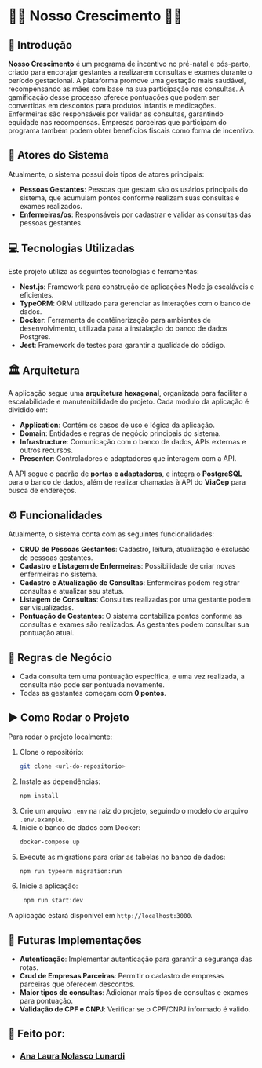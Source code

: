 # 💜🤰 Nosso Crescimento 🤰💜

## 📌 Introdução

**Nosso Crescimento** é um programa de incentivo no pré-natal e pós-parto, criado para encorajar gestantes a realizarem consultas e exames durante o período gestacional. A plataforma promove uma gestação mais saudável, recompensando as mães com base na sua participação nas consultas. A gamificação desse processo oferece pontuações que podem ser convertidas em descontos para produtos infantis e medicações. Enfermeiras são responsáveis por validar as consultas, garantindo equidade nas recompensas. Empresas parceiras que participam do programa também podem obter benefícios fiscais como forma de incentivo.

## 👤 Atores do Sistema

Atualmente, o sistema possui dois tipos de atores principais:

- **Pessoas Gestantes**: Pessoas que gestam são os usários principais do sistema, que acumulam pontos conforme realizam suas consultas e exames realizados.
- **Enfermeiras/os**: Responsáveis por cadastrar e validar as consultas das pessoas gestantes.

## 💻 Tecnologias Utilizadas

Este projeto utiliza as seguintes tecnologias e ferramentas:

- **Nest.js**: Framework para construção de aplicações Node.js escaláveis e eficientes.
- **TypeORM**: ORM utilizado para gerenciar as interações com o banco de dados.
- **Docker**: Ferramenta de contêinerização para ambientes de desenvolvimento, utilizada para a instalação do banco de dados Postgres.
- **Jest**: Framework de testes para garantir a qualidade do código.

## 🏛️ Arquitetura

A aplicação segue uma **arquitetura hexagonal**, organizada para facilitar a escalabilidade e manutenibilidade do projeto. Cada módulo da aplicação é dividido em:

- **Application**: Contém os casos de uso e lógica da aplicação.
- **Domain**: Entidades e regras de negócio principais do sistema.
- **Infrastructure**: Comunicação com o banco de dados, APIs externas e outros recursos.
- **Presenter**: Controladores e adaptadores que interagem com a API.

A API segue o padrão de **portas e adaptadores**, e integra o **PostgreSQL** para o banco de dados, além de realizar chamadas à API do **ViaCep** para busca de endereços.

## ⚙️ Funcionalidades

Atualmente, o sistema conta com as seguintes funcionalidades:

- **CRUD de Pessoas Gestantes**: Cadastro, leitura, atualização e exclusão de pessoas gestantes.
- **Cadastro e Listagem de Enfermeiras**: Possibilidade de criar novas enfermeiras no sistema.
- **Cadastro e Atualização de Consultas**: Enfermeiras podem registrar consultas e atualizar seu status.
- **Listagem de Consultas**: Consultas realizadas por uma gestante podem ser visualizadas.
- **Pontuação de Gestantes**: O sistema contabiliza pontos conforme as consultas e exames são realizados. As gestantes podem consultar sua pontuação atual.

## 📃 Regras de Negócio
- Cada consulta tem uma pontuação específica, e uma vez realizada, a consulta não pode ser pontuada novamente.
- Todas as gestantes começam com **0 pontos**.

## ▶️ Como Rodar o Projeto

Para rodar o projeto localmente:

1. Clone o repositório:
   ```bash
   git clone <url-do-repositorio>
2. Instale as dependências:
   ```bash
   npm install
3. Crie um arquivo `.env` na raiz do projeto, seguindo o modelo do arquivo `.env.example`.
4. Inicie o banco de dados com Docker:
   ```bash
   docker-compose up
5. Execute as migrations para criar as tabelas no banco de dados:
   ```bash
   npm run typeorm migration:run
6. Inicie a aplicação:
   ```bash
    npm run start:dev
A aplicação estará disponível em `http://localhost:3000`.

## 🔮 Futuras Implementações
- **Autenticação**: Implementar autenticação para garantir a segurança das rotas.
- **Crud de Empresas Parceiras**: Permitir o cadastro de empresas parceiras que oferecem descontos.
- **Maior tipos de consultas**: Adicionar mais tipos de consultas e exames para pontuação.
- **Validação de CPF e CNPJ**: Verificar se o CPF/CNPJ informado é válido.


## 💜 Feito por:
- ### [Ana Laura Nolasco Lunardi](@nolascolunardi)
